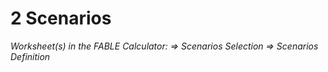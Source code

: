 # 2 Scenarios
_Worksheet(s) in the FABLE Calculator:_
_⇒ Scenarios Selection_
_⇒ Scenarios Definition_

